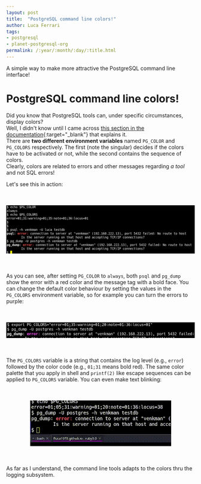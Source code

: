 ```yaml
---
layout: post
title:  "PostgreSQL command line colors!"
author: Luca Ferrari
tags:
- postgresql
- planet-postgresql-org
permalink: /:year/:month/:day/:title.html
---
```

A simple way to make more attractive the PostgreSQL command line interface!

# PostgreSQL command line colors!

Did you know that PostgreSQL tools can, under specific circumstances, display colors?
<br/>
Well, I didn't know until I came across [this section in the documentation](https://www.postgresql.org/docs/current/color.html){:target="_blank"} that explains it.
<br/>
There are **two different environment variables** named `PG_COLOR` and `PG_COLORS` respectively. The first (note the singular) decides if the colors have to be activated or not, while the second contains the sequence of colors.
<br/>
Clearly, colors are related to errors and other messages regarding *a tool* and not SQL errors!
<br/>

Let's see this in action:

<br/>
<br/>
<center>
<img src="/images/posts/postgresql/pg_colors.png" />
</center>
<br/>
<br/>

As you can see, after setting `PG_COLOR` to `always`, both `psql` and `pg_dump` show the error with a red color and the message tag with a bold face.
You can change the default color behaviour by setting the values in the `PG_COLORS` environment variable, so for example you can turn the errors to purple:

<br/>
<br/>
<center>
<img src="/images/posts/postgresql/pg_colors2.png" />
</center>
<br/>
<br/>

The `PG_COLORS` variable is a string that contains the log level (e.g., `error`) followed by the color code (e.g., `01;31` means bold red).
The same color palette that you apply in shell and `printf(2)` like escape sequences can be applied to `PG_COLORS` variable.
You can even make text blinking:

<br/>
<br/>
<center>
<img src="/images/posts/postgresql/pg_colors_blinking.gif" />
</center>
<br/>
<br/>

As far as I understand, the command line tools adapts to the colors thru the logging subsystem.

